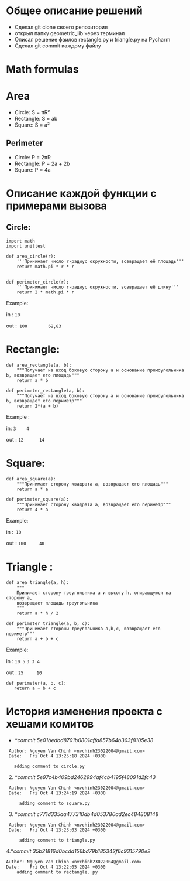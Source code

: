 # Общее описание решений
- Сделал git clone своего репозитория
- открыл папку geometric_lib через терминал
- Описал решение фаилов rectangle.py и triangle.py на Pycharm
- Сделал git commit каждому файлу
# Math formulas
# Area
- Circle: S = πR²
- Rectangle: S = ab
- Square: S = a²

## Perimeter
- Circle: P = 2πR
- Rectangle: P = 2a + 2b
- Square: P = 4a
# Описание каждой функции с примерами вызова
## Circle:
```
import math
import unittest

def area_circle(r):
    '''Принимает число r-радиус окружности, возвращает её площадь'''
    return math.pi * r * r


def perimeter_circle(r):
    '''Принимает число r-радиус окружности, возвращает её длину'''
    return 2 * math.pi * r
```

Example:

in : `10`

out :` 100        62,83`



# Rectangle:
```
def area_rectangle(a, b):
    """Получает на вход боковую сторону a и основание прямоугольника b, возвращает его площадь"""
    return a * b

def perimeter_rectangle(a, b):
    """Получает на вход боковую сторону a и основание прямоугольника b, возвращает его периметр"""
    return 2*(a + b)
```

Example :

in: `3    4`

out : `12      14`


# Square:
```
def area_square(a):
    """Принимает сторону квадрата a, возвращает его площадь"""
    return a * a

def perimeter_square(a):
    """Принимает сторону квадрата a, возвращает его периметр"""
    return 4 * a

   ```

Example:

in :``` 10```

out : ```100     40```



# Triangle :
```
def area_triangle(a, h):
    """
    Принимает сторону треугольника a и высоту h, опирающуюся на сторону a,
    возвращает площадь треугольника
    """
    return a * h / 2

def perimeter_triangle(a, b, c):
    """Принимает стороны треугольника a,b,c, возвращает его периметр"""
    return a + b + c
```

Example:

in : `10 5`       `3 3 4 `

out : `25     10`
```
def perimeter(a, b, c):
   return a + b + c
   ```

# История изменения проекта с хешами комитов
- **commit 5e01bedbd8701b0801affa857b64b303f8105e38*
```
 Author: Nguyen Van Chinh <nvchinh23022004@gmail.com>
 Date:   Fri Oct 4 13:25:18 2024 +0300

   adding comment to circle.py
```
2. **commit 5e97c4b409bd2462994af4cb4195f48091d2fc43*
```
 Author: Nguyen Van Chinh <nvchinh23022004@gmail.com>
 Date:   Fri Oct 4 13:24:19 2024 +0300

     adding comment to square.py
```
3. **commit c771d335aa477310db4d053780ad2ec484808148*
```
 Author: Nguyen Van Chinh <nvchinh23022004@gmail.com>
 Date:   Fri Oct 4 13:23:03 2024 +0300

     adding comment to triangle.py
```

4.**commit 35b21816d0bcdd156bd79b185342f6c9315790e2*
```
Author: Nguyen Van Chinh <nvchinh23022004@gmail.com›
Date:    Fri Oct 4 13:22:05 2024 +0300
    adding comment to rectangle. py
```
